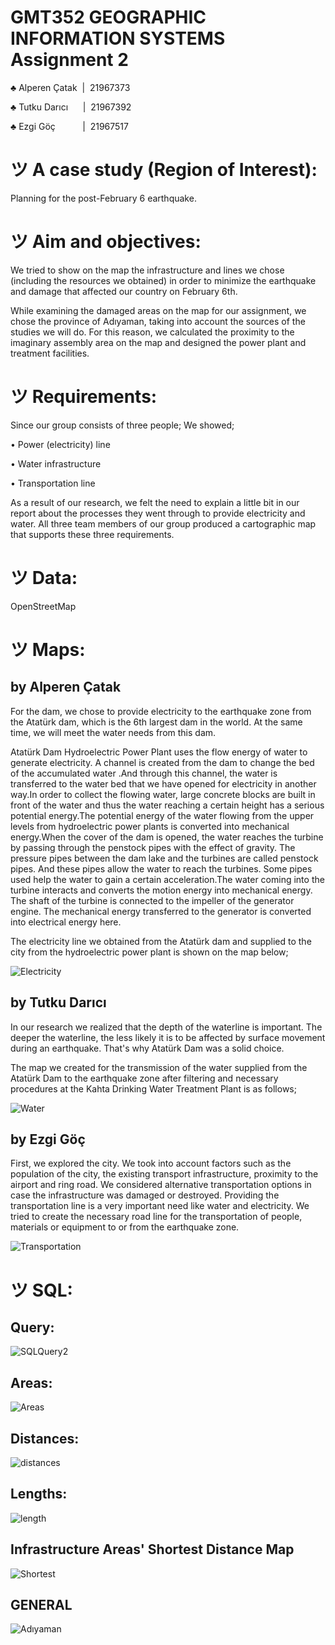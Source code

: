 # GMT352 GEOGRAPHIC INFORMATION SYSTEMS Assignment 2
♣ Alperen Çatak  |  21967373

♣ Tutku Darıcı      |  21967392

♣ Ezgi Göç           |  21967517

# ツ A case study (Region of Interest):
Planning for the post-February 6 earthquake.

# ツ Aim and objectives:

We tried to show on the map the infrastructure and lines we chose (including the resources we obtained) in order to minimize the earthquake and damage that affected our country on February 6th. 

While examining the damaged areas on the map for our assignment, we chose the province of Adıyaman, taking into account the sources of the studies we will do. For this reason, we calculated the proximity to the imaginary assembly area on the map and designed the power plant and treatment facilities.

# ツ Requirements:

Since our group consists of three people; We showed; 

• Power (electricity) line

• Water infrastructure

• Transportation line

As a result of our research, we felt the need to explain a little bit in our report about the processes they went through to provide electricity and water. All three team members of our group produced a cartographic map that supports these three requirements.

# ツ Data:

OpenStreetMap

# ツ Maps:

## by Alperen Çatak

For the dam, we chose to provide electricity to the earthquake zone from the Atatürk dam, which is the 6th largest dam in the world. At the same time, we will meet the water needs from this dam.

Atatürk Dam Hydroelectric Power Plant uses the flow energy of water to generate electricity. A channel is created from the dam to change the bed of the accumulated water .And through this channel, the water is transferred to the water bed that we have opened for electricity in another way.In order to collect the flowing water, large concrete blocks are built in front of the water and thus the water reaching a certain height has a serious potential energy.The potential energy of the water flowing from the upper levels from hydroelectric power plants is converted into mechanical energy.When the cover of the dam is opened, the water reaches the turbine by passing through the penstock pipes with the effect of gravity. The pressure pipes between the dam lake and the turbines are called penstock pipes. And these pipes allow the water to reach the turbines. Some pipes used help the water to gain a certain acceleration.The water coming into the turbine interacts and converts the motion energy into mechanical energy. The shaft of the turbine is connected to the impeller of the generator engine. The mechanical energy transferred to the generator is converted into electrical energy here.

The electricity line we obtained from the Atatürk dam and supplied to the city from the hydroelectric power plant is shown on the map below;

![Electricity](https://user-images.githubusercontent.com/118128475/230479283-e843695b-bcb4-4126-84d6-0cbea94ebdc2.png)

## by Tutku Darıcı

In our research we realized that the depth of the waterline is important. The deeper the waterline, the less likely it is to be affected by surface movement during an earthquake. That's why Atatürk Dam was a solid choice.

The map we created for the transmission of the water supplied from the Atatürk Dam to the earthquake zone after filtering and necessary procedures at the Kahta Drinking Water Treatment Plant is as follows;

![Water](https://user-images.githubusercontent.com/118128475/230479316-a4f0c664-12f7-4d66-bf16-dd2eb74b5f4c.png)

## by Ezgi Göç

First, we explored the city. We took into account factors such as the population of the city, the existing transport infrastructure, proximity to the airport and ring road. We considered alternative transportation options in case the infrastructure was damaged or destroyed. Providing the transportation line is a very important need like water and electricity. We tried to create the necessary road line for the transportation of people, materials or equipment to or from the earthquake zone.

![Transportation](https://user-images.githubusercontent.com/118128475/230479329-6f75b511-1e05-4e08-9370-9dc407817764.png)

# ツ SQL:

## Query:
![SQLQuery2](https://user-images.githubusercontent.com/118128475/230129845-be068cef-7615-4cea-abe3-7374ed3eef68.jpg)

## Areas:
![Areas](https://user-images.githubusercontent.com/118128475/229952781-0849bc98-99c8-4427-a708-c7dbb1082f79.jpg)

## Distances:
![distances](https://user-images.githubusercontent.com/118128475/230120103-dbaab6d2-6a24-4777-a671-f42d64a7fcda.jpg)

## Lengths:
![length](https://user-images.githubusercontent.com/118128475/230120112-95d9b1dc-0c6f-4c2c-a030-9b2428da7620.jpg)

## Infrastructure Areas' Shortest Distance Map
![Shortest](https://user-images.githubusercontent.com/118128475/230479355-010e3ccc-015e-47ee-abc7-f2aabaa8b392.png)

## GENERAL
![Adıyaman](https://user-images.githubusercontent.com/118128475/229952722-765a0ed3-a98e-479d-86fc-1a031d8029ad.png)

